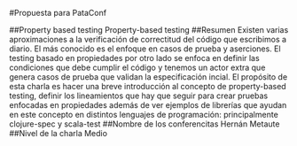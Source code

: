 
#Propuesta para PataConf

##Property based testing
Property-based testing
##Resumen
Existen varias aproximaciones a la verificación de correctitud del código que escribimos a diario.
El más conocido es el enfoque en casos de prueba y aserciones.
El testing basado en propiedades por otro lado se enfoca en definir las condiciones que debe cumplir el código y
tenemos un actor extra que genera casos de prueba que validan la especificación incial.
El propósito de esta charla es hacer una breve introducción al concepto de property-based testing,
definir los lineamientos que hay que seguir para crear pruebas enfocadas en propiedades además de ver ejemplos de librerías que ayudan en este concepto en distintos lenguajes de programación: principalmente clojure-spec y scala-test
##Nombre de los conferencitas
Hernán Metaute
##Nivel de la charla
Medio